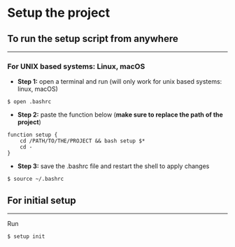 # Setup the project

## To run the setup script from anywhere
---

### **For UNIX based systems: Linux, macOS**

- **Step 1:** open a terminal and run (will only work for unix based systems: linux, macOS)
```
$ open .bashrc
```
    
- **Step 2:** paste the function below (**make sure to replace the path of the project**)
```
function setup {
    cd /PATH/TO/THE/PROJECT && bash setup $*
    cd -
}
```

- **Step 3:** save the .bashrc file and restart the shell to apply changes
```
$ source ~/.bashrc
```

## For initial setup
---
Run
```
$ setup init
```


